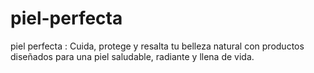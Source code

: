 # piel-perfecta
piel perfecta :  Cuida, protege y resalta tu belleza natural con productos diseñados para una piel saludable, radiante y llena de vida.
